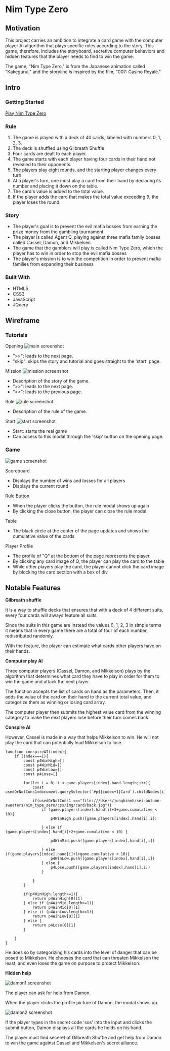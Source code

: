 # Nim Type Zero


## Motivation

This project carries an ambition to integrate a card game with the computer player AI algorithm that plays specific roles according to the story. This game, therefore, includes the storyboard, secretive computer behaviors and hidden features that the player needs to find to win the game.

The game, "Nim Type Zero," is from the Japanese animation called "Kakegurui," and the storyline is inspired by the film, "007: Casino Royale."

## Intro

### Getting Started

[Play Nim Type Zero](https://pages.git.generalassemb.ly/benoh0906/nim_type_zero/)

### Rule

1. The game is played with a deck of 40 cards, labeled with numbers 0, 1, 2, 3.
2. The deck is shuffled using Gilbreath Shuffle 
3. Four cards are dealt to each player.
4. The game starts with each player having four cards in their hand not revealed to their opponents.
5. The players play eight rounds, and the starting player changes every turn
6. At a player's turn, one must play a card from their hand by declaring its number and placing it down on the table.
7. The card's value is added to the total value.
8. If the player adds the card that makes the total value exceeding 9, the player loses the round.

### Story

- The player's goal is to prevent the evil mafia bosses from earning the prize money from the gambling tournament
- The player is called Agent Q, playing against three mafia family bosses called Cassel, Damon, and Mikkelsen
- The game that the gamblers will play is called Nim Type Zero, which the player has to win in order to stop the evil mafia bosses
- The player's mission is to win the competition in order to prevent mafia families from expanding their business


### Built With

- HTML5
- CSS3
- JavaScript
- JQuery


## Wireframe

### Tutorials

Opening
![main screenshot](screenshot/main.png)

- ">>": leads to the next page.
- "skip": skips the story and tutorial and goes straight to the 'start' page.

Mission
![mission screenshot](screenshot/mission.png)

- Description of the story of the game.
- ">>": leads to the next page.
- "<<": leads to the previous page.

Rule
![rule screenshot](screenshot/rule.png)

- Description of the rule of the game.

Start
![start screenshot](screenshot/start.png)

- Start: starts the real game
- Can access to this modal through the 'skip' button on the opening page.

### Game
![game screenshot](screenshot/game1.png)

Scoreboard

- Displays the number of wins and losses for all players
- Displays the current round

Rule Button

- When the player clicks the button, the rule modal shows up again
- By clicking the close button, the player can close the rule modal

Table

- The black circle at the center of the page updates and shows the cumulative value of the cards 

Player Profile

- The profile of "Q" at the bottom of the page represents the player
- By clicking any card image of Q, the player can play the card to the table
- While other players play the card, the player cannot click the card image by blocking the card section with a box of div
	
## Notable Features

**Gilbreath shuffle**

It is a way to shuffle decks that ensures that with a deck of 4 different suits, every four cards will always feature all suits.

Since the suits in this game are instead the values 0, 1, 2, 3 in simple terms it means that in every game there are a total of four of each number, redistributed randomly. 

With the feature, the player can estimate what cards other players have on their hands.

**Computer play AI**

Three computer players (Cassel, Damon, and Mikkelson) plays by the algorithm that determines what card they have to play in order for them to win the game and attack the next player.

The function accepts the list of cards on hand as the parameters. Then, it adds the value of the card on their hand to the current total value, and categorize them as winning or losing card array.

The computer player then submits the highest value card from the winning category to make the next players lose before their turn comes back.

**Conspire AI**

However, Cassel is made in a way that helps Mikkelson to win. He will not play the card that can potentially lead Mikkelson to lose. 

```
function conspireAI(index){
    if (index===1){
        const p4WinHigh=[]
        const p4WinMid=[]
        const p4WinLow=[]
        const p4Lose=[]

        for(let i = 0; i < game.players[index].hand.length;i++){
            const usedOrNotCons1=document.querySelector(`#p${index+1}Card`).childNodes[i].src

            if(usedOrNotCons1 ==="file:///Users/jungbinoh/sei-autumn-sweaters/nim_type_zero/css/img/card/back.jpg"){
                if (game.players[index].hand[i]+3+game.cumulative < 10){
                    p4WinHigh.push([game.players[index].hand[i],i])

                } else if (game.players[index].hand[i]+2+game.cumulative < 10) {

                    p4WinMid.push([game.players[index].hand[i],i])

                } else if(game.players[index].hand[i]+1+game.cumulative < 10){
                    p4WinLow.push([game.players[index].hand[i],i])
                } else {
                    p4Lose.push([game.players[index].hand[i],i])
                }
        
            }
        }

        if(p4WinHigh.length>=1){
            return p4WinHigh[0][1]
        } else if (p4WinMid.length>=1){
            return p4WinMid[0][1]
        } else if (p4WinLow.length>=1){
            return p4WinLow[0][1]
        } else {
            return p4Lose[0][1]
        }

    }
}
```


He does so by categorizing his cards into the level of danger that can be posed to Mikkelson. He chooses the card that can threaten Mikkelson the least, and even loses the game on purpose to protect Mikkelson.


**Hidden help**

![damon1 screenshot](screenshot/damon1.png)


The player can ask for help from Damon.

When the player clicks the profile picture of Damon, the modal shows up.


![damon2 screenshot](screenshot/damon2.png)

If the player types in the secret code 'sos' into the input and clicks the submit button, Damon displays all the cards he holds on his hand.

The player must find seceret of Gilbreath Shuffle and get help from Damon to win the game against Cassel and Mikkelsen's secret alliance.


